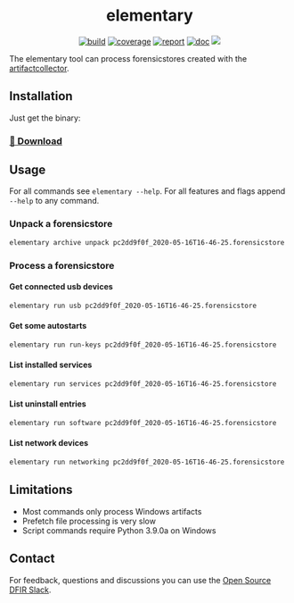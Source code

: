 <h1 align="center">elementary</h1>

<p  align="center">
 <a href="https://github.com/forensicanalysis/elementary/actions"><img src="https://github.com/forensicanalysis/elementary/workflows/CI/badge.svg" alt="build" /></a>
 <a href="https://codecov.io/gh/forensicanalysis/elementary"><img src="https://codecov.io/gh/forensicanalysis/elementary/branch/master/graph/badge.svg" alt="coverage" /></a>
 <a href="https://goreportcard.com/report/github.com/forensicanalysis/elementary"><img src="https://goreportcard.com/badge/github.com/forensicanalysis/elementary" alt="report" /></a>
 <a href="https://pkg.go.dev/github.com/forensicanalysis/elementary"><img src="https://img.shields.io/badge/go.dev-documentation-007d9c?logo=go&logoColor=white" alt="doc" /></a>
 <a href="https://app.fossa.io/projects/git%2Bgithub.com%2Fforensicanalysis%2Felementary?ref=badge_shield" alt="FOSSA Status"><img src="https://app.fossa.io/api/projects/git%2Bgithub.com%2Fforensicanalysis%2Felementary.svg?type=shield"/></a>
</p>

The elementary tool can process forensicstores created with the [artifactcollector](https://github.com/forensicanalysis/artifactcollector).

## Installation

Just get the binary:

### [💾 Download](https://github.com/forensicanalysis/elementary/releases)

## Usage

For all commands see `elementary --help`. For all features and flags append `--help` to any command.

### Unpack a forensicstore

```bash
elementary archive unpack pc2dd9f0f_2020-05-16T16-46-25.forensicstore
```

### Process a forensicstore

#### Get connected usb devices

```bash
elementary run usb pc2dd9f0f_2020-05-16T16-46-25.forensicstore
```

#### Get some autostarts

```bash
elementary run run-keys pc2dd9f0f_2020-05-16T16-46-25.forensicstore
```

#### List installed services

```bash
elementary run services pc2dd9f0f_2020-05-16T16-46-25.forensicstore
```

#### List uninstall entries

```bash
elementary run software pc2dd9f0f_2020-05-16T16-46-25.forensicstore
```

#### List network devices

```bash
elementary run networking pc2dd9f0f_2020-05-16T16-46-25.forensicstore
```

## Limitations

- Most commands only process Windows artifacts
- Prefetch file processing is very slow
- Script commands require Python 3.9.0a on Windows

## Contact

For feedback, questions and discussions you can use the [Open Source DFIR Slack](https://github.com/open-source-dfir/slack).
